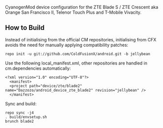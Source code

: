 CyanogenMod device configuration for the ZTE Blade S / ZTE Crescent aka Orange San Francisco II, Telenor Touch Plus and T-Mobile Vivacity.

How to Build
---------------

Instead of initialising from the official CM repositories, initialising from CFX avoids the need for manually applying compatibility patches:

	repo init -u git://github.com/ColdFusionX/android.git -b jellybean

Use the following local_manifest.xml, other repositories are handled in cm.dependencies automatically:

    <?xml version="1.0" encoding="UTF-8"?>
      <manifest>
      <project path="device/zte/blade2" name="Dazzozo/android_device_zte_blade2" revision="jellybean" />
      </manifest>

Sync and build:

    repo sync -j4
    . build/envsetup.sh
    brunch blade2

